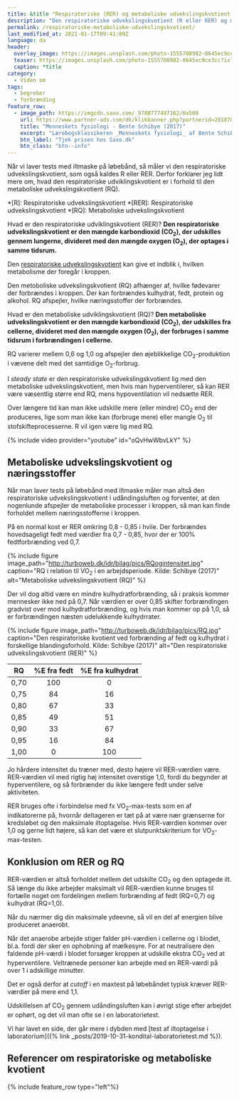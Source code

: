 ```yaml
---
title: &title "Respiratoriske (RER) og metaboliske udvekslingskvotient (RQ)"
description: "Den respiratoriske udvekslingskvotient (R eller RER) og metaboliske udvekslingskvotient (RQ) beskriver forholdet mellem fedt og kulhydrat i forbrændingen."
permalink: /respiratoriske-metaboliske-udvekslingskvotient/
last_modified_at: 2021-01-17T09:41:09Z
language: da
header:
  overlay_image: https://images.unsplash.com/photo-1555708982-8645ec9ce3cc?ixlib=rb-1.2.1&ixid=eyJhcHBfaWQiOjEyMDd9&auto=format&fit=crop&w=1989&q=80
  teaser: https://images.unsplash.com/photo-1555708982-8645ec9ce3cc?ixlib=rb-1.2.1&ixid=eyJhcHBfaWQiOjEyMDd9&auto=format&fit=crop&w=400&q=80
  caption: *title
category:
  - Viden om
tags:
  - begreber
  - forbrænding
feature_row:
  - image_path: https://imgcdn.saxo.com/_9788777497162/0x500
    url: https://www.partner-ads.com/dk/klikbanner.php?partnerid=28187&bannerid=43264&htmlurl=https://www.saxo.com/dk/menneskets-fysiologi_bente-schibye_indbundet_9788777497162
    title: "Menneskets fysiologi - Bente Schibye (2017)"
    excerpt: "Lærebogsklassikeren _Menneskets fysiologi_ af Bente Schibye dækker hele menneskets fysiologi, og som noget særligt beskrives fysiologien både i hvile og under fysisk aktivitet."
    btn_label: "Tjek prisen hos Saxo.dk"
    btn_class: "btn--info"
---
```


Når vi laver tests med iltmaske på løbebånd, så måler vi den respiratoriske udvekslingskvotient, som også kaldes R eller RER. Derfor forklarer jeg lidt mere om, hvad den respiratoriske udviklingskvotient er i forhold til den metaboliske udvekslingskvotient (RQ).

*[R]: Respiratoriske udvekslingskvotient
*[RER]: Respiratoriske udvekslingskvotient
*[RQ]: Metaboliske udvekslingskvotient

Hvad er den respiratoriske udviklingskvotient (RER)? **Den respiratoriske udvekslingskvotient er den mængde karbondioxid (CO<sub>2</sub>), der udskilles gennem lungerne, divideret med den mængde oxygen (O<sub>2</sub>), der optages i samme tidsrum.**

Den [respiratoriske udvekslingskvotient](https://da.wikipedia.org/wiki/Respiratoriske_udvekslings_kvotient) kan give et indblik i, hvilken metabolisme der foregår i kroppen. 

Den metoboliske udvekslingskvotient (RQ) afhænger af, hvilke fødevarer der forbrændes i kroppen. Der kan forbrændes kulhydrat, fedt, protein og alkohol. RQ afspejler, hvilke næringsstoffer der forbrændes. 

Hvad er den metaboliske udviklingskvotient (RQ)? **Den metaboliske udvekslingskvotient er den mængde karbondioxid (CO<sub>2</sub>), der udskilles fra cellerne, divideret med den mængde oxygen (O<sub>2</sub>), der forbruges i samme tidsrum i forbrændingen i cellerne.**

RQ varierer mellem 0,6 og 1,0 og afspejler den øjeblikkelige CO<sub>2</sub>-produktion i vævene delt med det samtidige O<sub>2</sub>-forbrug.

I _steady state_ er den respiratoriske udvekslingskvotient lig med den metaboliske udvekslingskvotient, men hvis man hyperventilerer, så kan RER være væsentlig større end RQ, mens hypoventilation vil nedsætte RER.

Over længere tid kan man ikke udskille mere (eller mindre) CO<sub>2</sub> end der produceres, lige som man ikke kan (forbruge mere) eller mangle O<sub>2</sub> til stofskifteprocesserne. R vil igen være lig med RQ.

{% include video provider="youtube" id="oQvHwWbvLkY" %}

## Metaboliske udvekslingskvotient og næringsstoffer

Når man laver tests på løbebånd med iltmaske måler man altså den respiratoriske udvekslingskvotient i udåndingsluften og forventer, at den nogenlunde afspejler de metaboliske processer i kroppen, så man kan finde forholdet mellem næringsstofferne i kroppen. 

På en normal kost er RER omkring 0,8 - 0,85 i hvile. Der forbrændes hovedsageligt fedt med værdier fra 0,7 - 0,85, hvor der er 100% fedtforbrænding ved 0,7.

{% include figure image_path="http://turboweb.dk/idr/bilag/pics/RQogintensitet.jpg" caption="RQ i relation til VO<sub>2</sub> i en arbejdsperiode. Kilde: Schibye (2017)" alt="Metaboliske udvekslingskvotient (RQ)" %}

Der vil dog altid være en mindre kulhydratforbrænding, så i praksis kommer mennesker ikke ned på 0,7. Når værdien er over 0,85 skifter forbrændingen gradvist over mod kulhydratforbrænding, og hvis man kommer op på 1,0, så er forbrændingen næsten udelukkende kulhydrrater.

{% include figure image_path="http://turboweb.dk/idr/bilag/pics/RQ.jpg" caption="Den respiratoriske kvotient ved forbrænding af fedt og kulhydrat i forskellige blandingsforhold. Kilde: Schibye (2017)" alt="Den respiratoriske udvekslingskvotient (RER)" %}

| RQ   | %E fra fedt | %E fra kulhydrat |
|------|:-----------:|:----------------:|
| 0,70 | 100         | 0                |
| 0,75 | 84          | 16               |
| 0,80 | 67          | 33               |
| 0,85 | 49          | 51               |
| 0,90 | 33          | 67               |
| 0,95 | 16          | 84               |
| 1,00 | 0           | 100              |

Jo hårdere intensitet du træner med, desto højere vil RER-værdien være. RER-værdien vil med rigtig høj intensitet overstige 1,0, fordi du begynder at hyperventilere, og så forbrænder du ikke længere fedt under selve aktiviteten.

RER bruges ofte i forbindelse med fx VO<sub>2</sub>-max-tests som en af indikatorerne på, hvornår deltageren er tæt på at være nær grænserne for kredsløbet og den maksimale iltoptagelse. Hvis RER-værdien kommer over 1,0 og gerne lidt højere, så kan det være et slutpunktskriterium for VO<sub>2</sub>-max-testen.

## Konklusion om RER og RQ

RER-værdien er altså forholdet mellem det udskilte CO<sub>2</sub> og den optagede ilt. Så længe du ikke arbejder maksimalt vil RER-værdien kunne bruges til fortælle noget om fordelingen mellem forbrænding af fedt (RQ=0,7) og kulhydrat (RQ=1,0).

Når du nærmer dig din maksimale ydeevne, så vil en del af energien blive produceret anaerobt. 

Når det anaerobe arbejde stiger falder pH-værdien i cellerne og i blodet, bl.a. fordi der sker en ophobning af mælkesyre. For at neutralisere den faldende pH-værdi i blodet forsøger kroppen at udskille ekstra CO<sub>2</sub> ved at hyperventilere. Veltrænede personer kan arbejde med en RER-værdi på over 1 i adskillige minutter.

Det er også derfor at _cutoff_ i en maxtest på løbebåndet typisk kræver RER-værdier på mere end 1,1.

Udskillelsen af CO<sub>2</sub> gennem udåndingsluften kan i øvrigt stige efter arbejdet er ophørt, og det vil man ofte se i en laboratorietest.

Vi har lavet en side, der går mere i dybden med [test af iltoptagelse i laboratorium]({% link _posts/2019-10-31-kondital-laboratorietest.md %}).

## Referencer om respiratoriske og metaboliske kvotient

{% include feature_row type="left"%}
